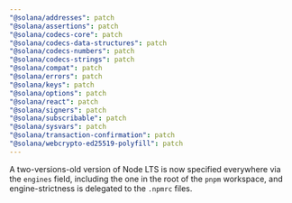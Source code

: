 ```yaml
---
"@solana/addresses": patch
"@solana/assertions": patch
"@solana/codecs-core": patch
"@solana/codecs-data-structures": patch
"@solana/codecs-numbers": patch
"@solana/codecs-strings": patch
"@solana/compat": patch
"@solana/errors": patch
"@solana/keys": patch
"@solana/options": patch
"@solana/react": patch
"@solana/signers": patch
"@solana/subscribable": patch
"@solana/sysvars": patch
"@solana/transaction-confirmation": patch
"@solana/webcrypto-ed25519-polyfill": patch
---
```


A two-versions-old version of Node LTS is now specified everywhere via the `engines` field, including the one in the root of the `pnpm` workspace, and engine-strictness is delegated to the `.npmrc` files.

